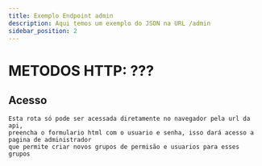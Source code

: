 ```yaml
---
title: Exemplo Endpoint admin
description: Aqui temos um exemplo do JSON na URL /admin
sidebar_position: 2
---
```

# METODOS HTTP: ???


## Acesso
    Esta rota só pode ser acessada diretamente no navegador pela url da api,
    preencha o formulario html com o usuario e senha, isso dará acesso a pagina de administrador
    que permite criar novos grupos de permisão e usuarios para esses grupos

